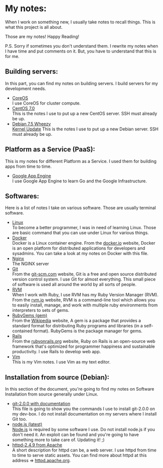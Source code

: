 # My notes:
When I work on something new, I usually take notes to recall things.
This is what this project is all about.

Those are my notes! Happy Reading! 

P.S. Sorry if sometimes you don't understand them. I rewrite my notes when I have
time and put comments on it. But, you have to understand that this is for me.

## Building servers:
In this part, you can find my notes on building servers. I build servers
for my development needs.
* [CoreOS](server/coreos.md)  
  I use CoreOS for cluster compute.
* [CentOS 7.0](server/centos-7.0.md)  
  This is the notes I use to put up a new CentOS server. SSH must already be up.
* [Debian 7.5 Wheezy](server/debian-7.5.md)  
  [Kernel Update](server/debian-kernel-update.md)
  This is the notes I use to put up a new Debian server. SSH must already be up.

## Platform as a Service (PaaS):  
This is my notes for different Platform as a Service. I used them for building apps
from time to time.
* [Google App Engine](platform/app-engine.md)  
  I use Google App Engine to learn Go and the Google Infrastructure. 
  

## Softwares:
Here is a list of notes I take on various software. Those are usually terminal
software.
* [Linux](software/linux.md)  
  To become a better programmer, I was in need of learning Linux. Those are basic
  command that you can use under Linux for various things.
* [Docker](software/docker.md)  
  Docker is a Linux container engine. From the [docker.io](http://docker.io) website, Docker is an open platform for distributed applications for developers and sysadmins. You can take a look at my notes on Docker with this file.
* [Nginx](software/nginx.md)  
  The NGINX server
* [Git](software/git.md)  
  From the [git-scm.com](http://git-scm.com) website, Git is a free and open source distributed version control system. I use Git for almost everything. This small piece of software is used all around the world by all sorts of people.
* [RVM](software/rvm.md)  
  When I work with Ruby, I use RVM has my Ruby Version Manager (RVM). From the [rvm.io](http://rvm.io) website, RVM is a command-line tool which allows you to easily install, manage, and work with multiple ruby environments from interpreters to sets of gems.
* [RubyGems (gem)](software/gem.md)  
  From the [Wikipedia](http://en.wikipedia.org/wiki/RubyGems) website, A gem is a package that provides a standard format for distributing Ruby programs and libraries (in a self-contained format). RubyGems is the package manager for gems.
* [Rails](software/rails.md)  
  From the [rubyonrails.org](http://rubyonrails.org) website, Ruby on Rails is an open-source web framework that's optimized for programmer happiness and sustainable productivity. I use Rails to develop web app.
* [Vim](software/vim.md)  
  This is my Vim notes. I use Vim as my text editor. 

## Installation from source (Debian):
In this section of the document, you're going to find my notes on Software Installation from source generally under Linux.
* [git-2.0.0 with documentation](installation/from_source/git-2.0.0_with_doc.md)  
  This file is going to show you the commands I use to install git-2.0.0 on my dev-box. I do not install documentation on my servers where I install Git too.
* [node.js (latest)](installation/from_source/node.js.md)  
  [Node.js](http://nodejs.org/) is required by some software I use. Do not install node.js if you don't need it. An exploit can be found and you're going to have something more to take care of. Updating it! ;)
* [httpd-2.4.9 from Apache](installation/from_source/apache2.4.md)  
  A short description for httpd can be, a web server. I use httpd from time to time to serve static assets. You can find more about httpd at this address => [httpd.apache.org](http://httpd.apache.org/).
